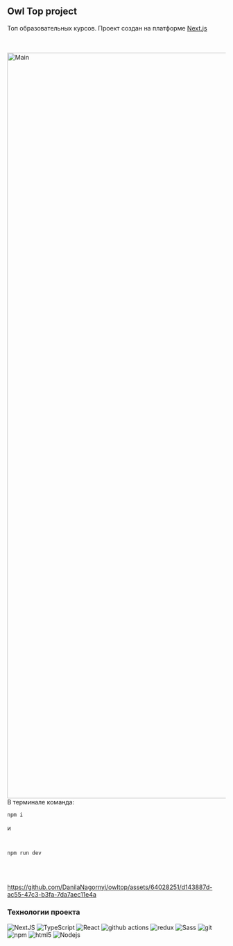 ## Owl Top project

Топ образовательных курсов. Проект создан на платформе [Next.js](https://nextjs.org/)

<br/>
<br/>

<img width="1719" alt="Main" src="https://github.com/DanilaNagornyi/owltop/assets/64028251/18d22bb4-31ae-48c1-97bc-c6dee6ae9c10">


<br/>
В терминале командa:

```javascript
npm i
```
и

```javascript


npm run dev
```
<br/>
<br/>

https://github.com/DanilaNagornyi/owltop/assets/64028251/d143887d-ac55-47c3-b3fa-7da7aec11e4a


<h3>Технологии проекта</h3>
<p>
  <img alt="NextJS" src="https://img.shields.io/badge/-NextJS-45b8d8?style=flat-square&logo=react&logoColor=white" />
  <img alt="TypeScript" src="https://img.shields.io/badge/typescript-%23007ACC.svg?style=flat-square&logo=typescript&logoColor=white" />
  <img alt="React" src="https://img.shields.io/badge/-React-45b8d8?style=flat-square&logo=react&logoColor=white" />
  <img alt="github actions" src="https://img.shields.io/badge/-Github_Actions-2088FF?style=flat-square&logo=github-actions&logoColor=white" />
  <img alt="redux" src="https://img.shields.io/badge/-Redux-764ABC?style=flat-square&logo=redux&logoColor=white" />
  <img alt="Sass" src="https://img.shields.io/badge/-Sass-CC6699?style=flat-square&logo=sass&logoColor=white" />
  <img alt="git" src="https://img.shields.io/badge/-Git-F05032?style=flat-square&logo=git&logoColor=white" />
  <img alt="npm" src="https://img.shields.io/badge/-NPM-CB3837?style=flat-square&logo=npm&logoColor=white" />
  <img alt="html5" src="https://img.shields.io/badge/-HTML5-E34F26?style=flat-square&logo=html5&logoColor=white" />
  <img alt="Nodejs" src="https://img.shields.io/badge/-Nodejs-43853d?style=flat-square&logo=Node.js&logoColor=white" />
</p>
